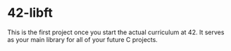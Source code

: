 # 42-libft

This is the first project once you start the actual curriculum at 42. It serves as your main library for all of your future C projects.

